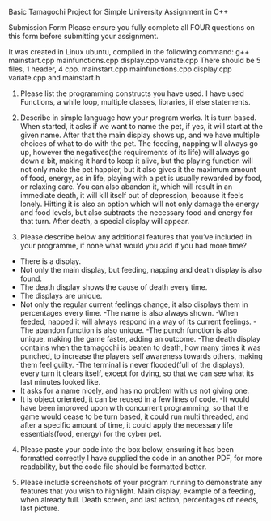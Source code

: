 Basic Tamagochi Project for Simple University Assignment in C++


Submission Form
Please ensure you fully complete all FOUR questions on this form before submitting your
assignment.

It was created in Linux ubuntu, compiled in the following command:
g++ mainstart.cpp mainfunctions.cpp display.cpp variate.cpp
There should be 5 files, 1 header, 4 cpp.
mainstart.cpp mainfunctions.cpp display.cpp variate.cpp and mainstart.h

1. Please list the programming constructs you have used.
I have used Functions, a while loop, multiple classes, libraries, if else statements.

2. Describe in simple language how your program works.
It is turn based. When started, it asks if we want to name the pet, if yes, it will start at the
given name. After that the main display shows up, and we have multiple choices of what to do
with the pet. The feeding, napping will always go up, however the negatives(the requirements
of its life) will always go down a bit, making it hard to keep it alive, but the playing function
will not only make the pet happier, but it also gives it the maximum amount of food, energy,
as in life, playing with a pet is usually rewarded by food, or relaxing care. You can also
abandon it, which will result in an immediate death, it will kill itself out of depression, because
it feels lonely. Hitting it is also an option which will not only damage the energy and food
levels, but also subtracts the necessary food and energy for that turn. After death, a special
display will appear.

3. Please describe below any additional features that you’ve included in your programme,
if none what would you add if you had more time?
- There is a display.
- Not only the main display, but feeding, napping and death display is also found.
- The death display shows the cause of death every time.
- The displays are unique.
- Not only the regular current feelings change, it also displays them in percentages every
time.
-The name is also always shown.
-When feeded, napped it will always respond in a way of its current feelings.
-The abandon function is also unique.
-The punch function is also unique, making the game faster, adding an outcome.
-The death display contains when the tamagochi is beaten to death, how many times it was
punched, to increase the players self awareness towards others, making them feel guilty.
-The terminal is never flooded(full of the displays), every turn it clears itself, except for dying,
so that we can see what its last minutes looked like.
- It asks for a name nicely, and has no problem with us not giving one.
- It is object oriented, it can be reused in a few lines of code.
-It would have been improved upon with concurrent programming, so that the game would
cease to be turn based, it could run multi threaded, and after a specific amount of time, it
could apply the necessary life essentials(food, energy) for the cyber pet.

4. Please paste your code into the box below, ensuring it has been formatted correctly
I have supplied the code in an another PDF, for more readability, but the code file
should be formatted better.

5. Please include screenshots of your program running to demonstrate any features that
you wish to highlight.
Main display, example of a feeding, when already full.
Death screen, and last action, percentages of needs, last picture.
